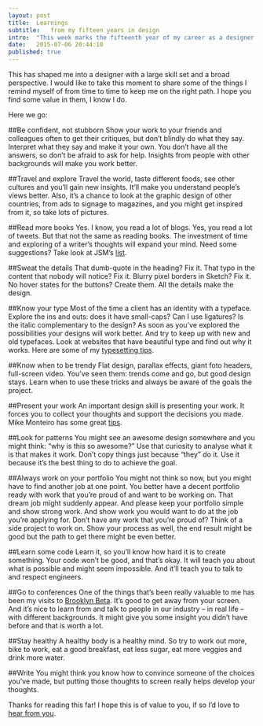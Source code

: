 ```yaml
---
layout: post
title:  Learnings
subtitle:	from my fifteen years in design
intro:	"This week marks the fifteenth year of my career as a designer. Over the years I’ve worked at four companies ranging in size from 4 to 40 people. I’ve been fortunate to have worked within different disciplines of design (i.e. identity, print, digital) and for clients ranging from small independents to large international companies."
date:   2015-07-06 20:44:10
published: true
---
```


This has shaped me into a designer with a large skill set and a broad perspective. I would like to take this moment to share some of the things I remind myself of from time to time to keep me on the right path. I hope you find some value in them, I know I do.

Here we go:

##Be confident, not stubborn
Show your work to your friends and colleagues often to get their critiques, but don’t blindly do what they say. Interpret what they say and make it your own. You don’t have all the answers, so don’t be afraid to ask for help. Insights from people with other backgrounds will make you work better.

##Travel and explore
Travel the world, taste different foods, see other cultures and you’ll gain new insights. It’ll make you understand people’s views better. Also, it’s a chance to look at the graphic design of other countries, from ads to signage to magazines, and you might get inspired from it, so take lots of pictures.

##Read more books
Yes. I know, you read a lot of blogs. Yes, you read a lot of tweets. But that not the same as reading books. The investment of time and exploring of a writer’s thoughts will expand your mind. Need some suggestions? Take look at JSM’s [list](http://jasonsantamaria.com/reading/).

##Sweat the details
That dumb-quote in the heading? Fix it. That typo in the content that nobody will notice? Fix it. Blurry pixel borders in Sketch? Fix it. No hover states for the buttons? Create them. All the details make the design. 

##Know your type
Most of the time a client has an identity with a typeface. Explore the ins and outs: does it have small-caps? Can I use ligatures? Is the italic complementary to the design? As soon as you’ve explored the possibilities your designs will work better. And try to keep up with new and old typefaces. Look at websites that have beautiful type and find out why it works. Here are some of my [typesetting tips](https://medium.com/@jpkoudstaal/the-rights-and-wrongs-in-typesetting-f8fe00baef81).

##Know when to be trendy
Flat design, parallax effects, giant foto headers, full-screen video. You’ve seen them: trends come and go, but good design stays. Learn when to use these tricks and always be aware of the goals the project. 

##Present your work
An important design skill is presenting your work. It forces you to collect your thoughts and support the decisions you made. Mike Monteiro has some great [tips](https://medium.com/@monteiro/13-ways-designers-screw-up-client-presentations-51aaee11e28c).

##Look for patterns
You might see an awesome design somewhere and you might think: “why is this so awesome?” Use that curiosity to analyse what it is that makes it work. Don’t copy things just because “they” do it. Use it because it’s the best thing to do to achieve the goal.

##Always work on your portfolio
You might not think so now, but you might have to find another job at one point. You better have a decent portfolio ready  with work that you’re proud of and want to be working on. That dream job might suddenly appear. And please keep your portfolio simple and show strong work. And show work you would want to do at the job you’re applying for. Don’t have any work that you’re proud of? Think of a side project to work on. Show your process as well, the end result might be good but the path to get there might be even better.

##Learn some code
Learn it, so you’ll know how hard it is to create something. Your code won’t be good, and that’s okay. It will teach you about what is possible and might seem impossible. And it’ll teach you to talk to and respect engineers.

##Go to conferences
One of the things that’s been really valuable to me has been my visits to [Brooklyn Beta](https://medium.com/@jpkoudstaal/farewell-brooklyn-beta-2757d6e76ede). It’s good to get away from your screen. And it’s nice to learn from and talk to people in our industry – in real life – with different backgrounds. It might give you some insight you didn’t have before and that is worth a lot.

##Stay healthy
A healthy body is a healthy mind. So try to work out more, bike to work, eat a good breakfast, eat less sugar, eat more veggies and drink more water.

##Write
You might think you know how to convince someone of the choices you’ve made, but putting those thoughts to screen really helps develop your thoughts.

Thanks for reading this far! I hope this is of value to you, if so I’d love to [hear from you](https://twitter.com/jpkoudstaal).